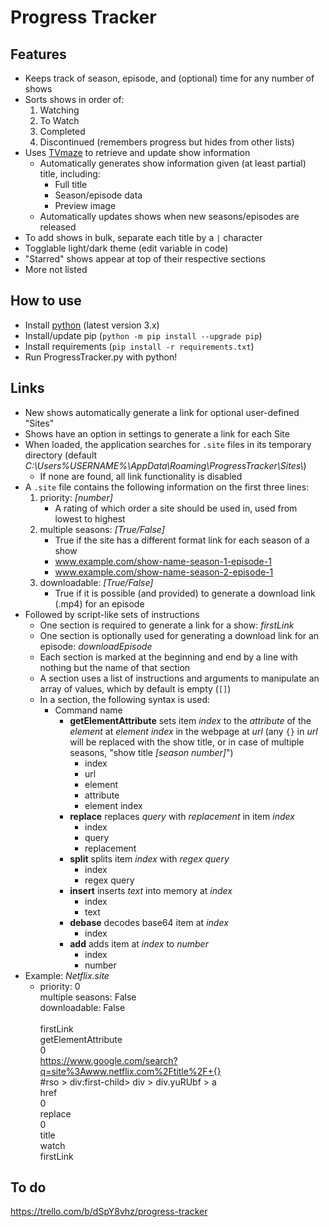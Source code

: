 # Progress Tracker

## Features
- Keeps track of season, episode, and (optional) time for any number of shows
- Sorts shows in order of:
	1. Watching
	2. To Watch
	3. Completed
	4. Discontinued (remembers progress but hides from other lists)
- Uses [TVmaze](https://www.tvmaze.com/api) to retrieve and update show information
	- Automatically generates show information given (at least partial) title, including:
		- Full title
		- Season/episode data
		- Preview image
	- Automatically updates shows when new seasons/episodes are released
- To add shows in bulk, separate each title by a `|` character
- Togglable light/dark theme (edit variable in code)
- "Starred" shows appear at top of their respective sections
- More not listed

## How to use
- Install [python](https://www.python.org/downloads/) (latest version 3.x)
- Install/update pip (`python -m pip install --upgrade pip`)
- Install requirements (`pip install -r requirements.txt`)
- Run ProgressTracker.py with python!

## Links
- New shows automatically generate a link for optional user-defined "Sites"
- Shows have an option in settings to generate a link for each Site
- When loaded, the application searches for `.site` files in its temporary directory (default _C:\Users\%USERNAME%\AppData\Roaming\ProgressTracker\Sites\\_)
	- If none are found, all link functionality is disabled
- A `.site` file contains the following information on the first three lines:
	1. priority: _[number]_
		- A rating of which order a site should be used in, used from lowest to highest
	2. multiple seasons: _[True/False]_
		- True if the site has a different format link for each season of a show
		- www.example.com/show-name-season-1-episode-1
		- www.example.com/show-name-season-2-episode-1
	3. downloadable: _[True/False]_
		- True if it is possible (and provided) to generate a download link (.mp4) for an episode
- Followed by script-like sets of instructions
	- One section is required to generate a link for a show: _firstLink_
	- One section is optionally used for generating a download link for an episode: _downloadEpisode_
	- Each section is marked at the beginning and end by a line with nothing but the name of that section
	- A section uses a list of instructions and arguments to manipulate an array of values, which by default is empty (`[]`)
	- In a section, the following syntax is used:
		- Command name
			- **getElementAttribute** sets item _index_ to the _attribute_ of the _element_ at _element index_ in the webpage at _url_ (any `{}` in _url_ will be replaced with the show title, or in case of multiple seasons, "show title _[season number]_")
				- index
				- url
				- element
				- attribute
				- element index
			- **replace** replaces _query_ with _replacement_ in item _index_
				- index
				- query
				- replacement
			- **split** splits item _index_ with _regex query_
				- index
				- regex query
			- **insert** inserts _text_ into memory at _index_
				- index
				- text
			- **debase** decodes base64 item at _index_
				- index
			- **add** adds item at _index_ to _number_
				- index
				- number
- Example: _Netflix.site_
	- priority: 0<br>multiple seasons: False<br>downloadable: False<br><br>firstLink<br>getElementAttribute<br>0<br>https://www.google.com/search?q=site%3Awww.netflix.com%2Ftitle%2F+{}<br>#rso > div:first-child> div > div.yuRUbf > a<br>href<br>0<br>replace<br>0<br>title<br>watch<br>firstLink


## To do
https://trello.com/b/dSpY8vhz/progress-tracker
